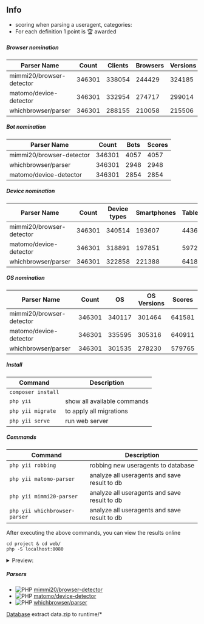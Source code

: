 Info
---
* scoring when parsing a useragent, categories:
* For each definition 1 point is 🏆 awarded

##### Browser nomination
| Parser Name | Count | Clients | Browsers | Versions | Engines | Scores |
| ---- | ---- | ---- | ---- | ---- | ---- | ---- |
| mimmi20/browser-detector | 346301 | 338054 | 244429 | 324185 | 332446 | 1239114 |
| matomo/device-detector | 346301 | 332954 | 274717 | 299014 | 267531 | 1174216 |
| whichbrowser/parser | 346301 | 288155 | 210058 | 215506 | 299925 | 1013644 |



##### Bot nomination
| Parser Name | Count | Bots | Scores |
| ---- | ---- | ---- | ---- |
| mimmi20/browser-detector | 346301 | 4057 | 4057 |
| whichbrowser/parser | 346301 | 2948 | 2948 |
| matomo/device-detector | 346301 | 2854 | 2854 |



##### Device nomination
| Parser Name | Count | Device types | Smartphones | Tables | Feature phones | Device brands | Device models | Scores |
| ---- | ---- | ---- | ---- | ---- | ---- | ---- | ---- | ---- |
| mimmi20/browser-detector | 346301 | 340514 | 193607 | 44368 | 8537 | 274721 | 314040 | 929275 |
| matomo/device-detector | 346301 | 318891 | 197851 | 59724 | 6346 | 273851 | 259476 | 852218 |
| whichbrowser/parser | 346301 | 322858 | 221388 | 64188 | 14009 | 237450 | 285449 | 845757 |



##### OS nomination
| Parser Name | Count | OS | OS Versions | Scores |
| ---- | ---- | ---- | ---- | ---- |
| mimmi20/browser-detector | 346301 | 340117 | 301464 | 641581 |
| matomo/device-detector | 346301 | 335595 | 305316 | 640911 |
| whichbrowser/parser | 346301 | 301535 | 278230 | 579765 |



##### Install 
| Command | Description |
| --- | --- |
| `composer install` |     |
| `php yii` | show all available commands  |
| `php yii migrate` | to apply all migrations | 
| `php yii serve` | run web server | 
 
##### Commands  

| Command | Description |
| --- | --- |
| `php yii robbing` | robbing new useragents to database |
| `php yii matomo-parser` | analyze all useragents and save result to db |
| `php yii mimmi20-parser`| analyze all useragents and save result to db |
| `php yii whichbrowser-parser` | analyze all useragents and save result to db |

After executing the above commands, you can view the results online
```
cd project & cd web/
php -S localhost:8080
```

<details>
<summary>Preview:</summary>
 
![image](https://user-images.githubusercontent.com/1337066/147969697-4710707d-0ef5-49c9-be96-df03f87fe741.png)
 
</details>

##### Parsers

* ![PHP](https://img.shields.io/badge/php-%23777BB4.svg?style=for-the-badge&logo=php&logoColor=white) [mimmi20/browser-detector](https://github.com/mimmi20/browser-detector)
* ![PHP](https://img.shields.io/badge/php-%23777BB4.svg?style=for-the-badge&logo=php&logoColor=white) [matomo/device-detector](https://github.com/matomo-org/device-detector)
* ![PHP](https://img.shields.io/badge/php-%23777BB4.svg?style=for-the-badge&logo=php&logoColor=white) [whichbrowser/parser](https://github.com/WhichBrowser/Parser-PHP)


[Database](https://drive.google.com/file/d/1OxqFXft5W_buBAhzLXJOrOy2rESUxHg6/view?usp=sharing) extract data.zip to runtime/*
